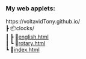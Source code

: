 ### My web applets:

ht<span>tps:/</span>/voltavidTony.github.io/<br/>
 ┣ 📦clocks/<br>
 ┃  ┣ 📜[english.html](clocks/english.html)<br>
 ┃  ┗ 📜[rotary.html](clocks/rotary.html)<br>
 ┗ 📜[index.html](index.html)<br>
